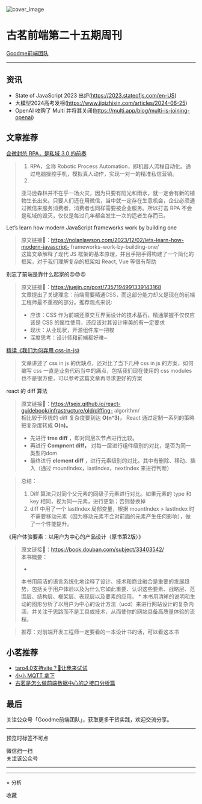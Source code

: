 ![cover_image](https://mmbiz.qpic.cn/sz_mmbiz_jpg/TpB2QHJbiaicF5CPuxTECPalzIzevictibNLLq4ibX0PHicPL1nK3PZiaA2zSJAA7OiapvyUOZJcDeRg25nrGbPfArRegQ/0?wx_fmt=jpeg)

#  古茗前端第二十五期周刊

[ Goodme前端团队 ](javascript:void\(0\);)

__ _ _ _ _

##  资讯

  * State of JavaScript 2023 出炉(https://2023.stateofjs.com/en-US) 
  * 大模型2024高考发榜(https://www.jiqizhixin.com/articles/2024-06-25) 
  * OpenAI 收购了 Multi 并将其关闭(https://multi.app/blog/multi-is-joining-openai) 

##  文章推荐

[ 企微封杀 RPA，是私域 3.0 的前奏
](https://mp.weixin.qq.com/s?__biz=MzIxMjQwOTQwMQ==&mid=2247485244&idx=1&sn=e936588b4a6c8cd12e4f6e658413fc53&scene=21#wechat_redirect)

>   1. RPA，全称 Robotic Process
> Automation，即机器人流程自动化。通过电脑操控手机，模拟真人动作，实现一对一的精准私信营销。
>   2.
> 亚马逊森林并不在乎一场火灾，因为只要有阳光和雨水，就一定会有新的植物生长出来。只要人们还在用微信，当中就一定存在生意机会，企业必须通过微信来服务消费者，消费者也同样需要被企业服务。所以打击
> RPA 不会是私域的毁灭，仅仅是每过几年都会发生一次的适者生存而已。
>

Let’s learn how modern JavaScript frameworks work by building one

> 原文链接🔗：https://nolanlawson.com/2023/12/02/lets-learn-how-modern-javascript-
> frameworks-work-by-building-one/  
>  这篇文章解释了现代 JS 框架的基本原理，并且手把手得构建了一个简化的框架，对于我们理解复杂的框架如 React, Vue 等很有帮助

别忘了前端是靠什么起家的😡😡😡

> 原文链接🔗：https://juejin.cn/post/7357194991339143168  
>  文章提出了关键理念：前端需要精通CSS，而这部分能力却又是现在的前端工程师最不重视的部分。推荐观点来说:
>
>   * 应该：CSS 作为前端还原交互界面设计的技术基石，精通掌握不仅仅应该是 CSS 的属性使用，还应该对其设计审美的有一定要求
>   * 现状：从业现状，开源组件库一把梭
>   * 深度思考：设计师和前端都好难~
>

[ 精读《我们为何弃用 css-in-js》
](https://mp.weixin.qq.com/s?__biz=MzU2ODg2NTcwMQ==&mid=2247486805&idx=1&sn=cc7c698113946a46bdaf346031b9ad91&scene=21#wechat_redirect)

> 文章讲述了 css in js 的优缺点，还对比了当下几种 css in js 的方案，如何编写 css 一直是业务代码当中的痛点，包括我们现在使用的
> css modules 也不是很方便，可以参考这篇文章再寻求更好的方案

react 的 diff 算法

> 原文链接🔗：https://tsejx.github.io/react-guidebook/infrastructure/old/diffing-
> algorithm/  
>  相比较于传统的 diff 复杂度要到达 **O(n^3)，** React 通过定制一系列的策略把复杂度转成 **O(n)。**
>
>   * 先进行 **tree diff** ，即对同层次节点进行比较。
>   * 再进行 **Compnent diff，** 对每一层进行组件级别的对比，是否为同一类型的dom
>   * 最终进行 **element diff** ，进行元素级别的对比。其中有删除、移动、插入（通过
> mountIndex，lastIndex，nextIndex 来进行判断）
>

>
> 总结：
>
>   1. Diff 算法只对同个父元素的同级子元素进行对比。如果元素的 type 和 key 相同，视为同一元素，进行更新；否则替换掉
>   2. diff 中用了一个 lastIndex 局部变量，根据 mountIndex > lastIndex
> 时不需要移动元素（因为移动元素不会对前面的元素产生任何影响），做了一个性能提升。
>

《用户体验要素：以用户为中心的产品设计（原书第2版）》

> 原文链接🔗：https://book.douban.com/subject/33403542/  
>  本书概要：
>
>   *
> 本书用简洁的语言系统化地诠释了设计、技术和商业融合是重要的发展趋势，包括关于用户体验以及为什么它如此重要、认识这些要素、战略层、范围层、结构层、框架层、表现层以及要素的应用。
>   *
> 本书用清晰的说明和生动的图形分析了以用户为中心的设计方法（ucd）来进行网站设计的复杂内涵，并关注于思路而不是工具或技术，从而使你的网站具备高质量体验的流程。
>

>
> 推荐：对前端开发工程师一定要看的一本设计书的话，可以看这本书

##  小茗推荐

  * [ taro4.0支持vite？🚀让我来试试 ](https://mp.weixin.qq.com/s?__biz=Mzg4OTkwMTY3Mg==&mid=2247485937&idx=1&sn=52acd63fdfda82521bfc2affb249a6ff&chksm=cfe58ef6f89207e05970262280cf487bb5b52fbbe1d84356ce52f2c0e0150aeebd15f1857a0d&token=1520738293&lang=zh_CN&scene=21#wechat_redirect)
  * [ 小小 MQTT 拿下 ](https://mp.weixin.qq.com/s?__biz=Mzg4OTkwMTY3Mg==&mid=2247485913&idx=1&sn=02cf8d6eaedbcea8861dd76a882a433e&chksm=cfe58edef89207c83dfee6256ae76c0988e6dc7aa337e673c52b3b5910a47b77e0564307195c&token=1520738293&lang=zh_CN&scene=21#wechat_redirect)
  * [ 古茗是怎么做前端数据中心的之接口分析篇 ](https://mp.weixin.qq.com/s?__biz=Mzg4OTkwMTY3Mg==&mid=2247485828&idx=1&sn=26487e0082db854df1dcb10190f505fb&chksm=cfe58e83f892079590f8037ba8bc02fcb984a81733e9c03ec1b7e25b79551da350f429b3eced&token=1520738293&lang=zh_CN&scene=21#wechat_redirect)

##  最后

关注公众号「Goodme前端团队」，获取更多干货实践，欢迎交流分享。

* * *

  

预览时标签不可点

微信扫一扫  
关注该公众号





****



****



×  分析

  收藏

